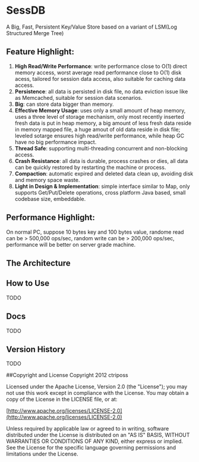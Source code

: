 # SessDB

A Big, Fast, Persistent Key/Value Store based on a variant of LSM(Log Structured Merge Tree)

## Feature Highlight:
1. **High Read/Write Performance**: write performance close to O(1) direct memory access, worst average read performance close to O(1) disk acess, tailored for session data access, also suitable for caching data access.
2. **Persistence**: all data is persisted in disk file, no data eviction issue like as Memcached, suitable for session data scenarios.
3. **Big**: can store data bigger than memory.
4. **Effective Memory Usage**: uses only a small amount of heap memory, uses a three level of storage mechanism, only most recently inserted fresh data is put in heap memory, a big amount of less fresh data reside in memory mapped file, a huge amout of old data reside in disk file; leveled sotarge ensures high read/write performance, while heap GC have no big performance impact.
5. **Thread Safe**: supporting multi-threading concurrent and non-blocking access.
6. **Crash Resistance**: all data is durable, process crashes or dies, all data can be quickly restored by restarting the machine or process.
7. **Compaction**: automatic expired and deleted data clean up, avoiding disk and memory space waste.
8. **Light in Design & Implementation**: simple interface similar to Map, only supports Get/Put/Delete operations, cross platform Java based, small codebase size, embeddable.

## Performance Highlight:
On normal PC, suppose 10 bytes key and 100 bytes value, randome read can be > 500,000 ops/sec, random write can be > 200,000 ops/sec, performance will be better on server grade machine.


## The Architecture


## How to Use
TODO

## Docs
TODO

## Version History
TODO

##Copyright and License
Copyright 2012 ctriposs

Licensed under the Apache License, Version 2.0 (the "License"); you may not use this work except in compliance with the License. You may obtain a copy of the License in the LICENSE file, or at:

[http://www.apache.org/licenses/LICENSE-2.0](http://www.apache.org/licenses/LICENSE-2.0)

Unless required by applicable law or agreed to in writing, software distributed under the License is distributed on an "AS IS" BASIS, WITHOUT WARRANTIES OR CONDITIONS OF ANY KIND, either express or implied. See the License for the specific language governing permissions and limitations under the License.

 